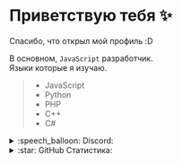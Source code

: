 # Приветствую тебя :sparkles:
Спасибо, что открыл мой профиль :D

В основном, `JavaScript` разработчик.
<br>
Языки которые я изучаю.
> + JavaScript
> + Python
> + PHP
> + С++
> + C#

<details>
  <summary>:speech_balloon: Discord:</summary>
    <hr>
    <a href="https://discord.com/users/597854685457678338">
    <img src="https://lanyard-profile-readme.vercel.app/api/597854685457678338?hideTimestamp=true&idleMessage=React + & + Express + 💕" />
    </a>
</details>

<details>
  <summary>:star: GitHub Статистика:</summary>
    <hr>
    <a href="#">
      <img src="https://github-readme-stats.vercel.app/api?username=Qwedi&show_icons=true&theme=github_dark&border_radius=25">
    </a>

</details>
